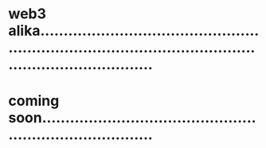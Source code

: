 # web3 alika...................................................................................................................................
# coming soon.............................................................................
